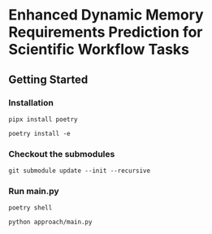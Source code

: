 # Enhanced Dynamic Memory Requirements Prediction for Scientific Workflow Tasks
## Getting Started

### Installation

`pipx install poetry`

`poetry install -e`

### Checkout the submodules

`git submodule update --init --recursive`

### Run main.py

`poetry shell`

`python approach/main.py`
